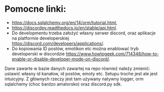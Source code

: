 # Pomocne linki: 
- https://docs.sqlalchemy.org/en/14/orm/tutorial.html, 
- https://discordpy.readthedocs.io/en/stable/api.html. 
- Do developmentu trzeba założyć własny serwer discord, oraz aplikacje na platformie developerskiej https://discord.com/developers/applications/. 
- Do kopiowania ID postów, emotikon etc można enablować tryb developerski w discordzie https://www.howtogeek.com/714348/how-to-enable-or-disable-developer-mode-on-discord/.  

Dane zawarte w bazie danych zawartej na repo również należy zmienić: ustawić własny id kanałow, id postów, emoty etc. Setupu troche jest ale jest intuicyjny. Z głównych rzeczy jest tam używany natywny logger, orm sqlalchemy (choc bardzo amatorsko) oraz discord.py sdk.
